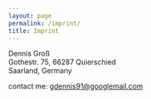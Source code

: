 ```yaml
---
layout: page
permalink: /imprint/
title: Imprint
---
```


Dennis Groß\
Gothestr. 75, 66287 Quierschied\
Saarland, Germany

contact me: gdennis91@googlemail.com